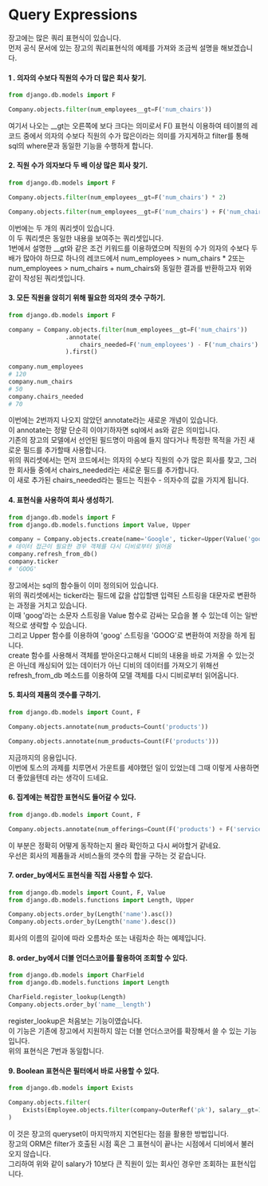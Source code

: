 # Query Expressions

장고에는 많은 쿼리 표현식이 있습니다.  
먼저 공식 문서에 있는 장고의 쿼리표현식의 예제를 가져와 조금씩 설명을 해보겠습니다.

#### 1 . 의자의 수보다 직원의 수가 더 많은 회사 찾기.

```python
from django.db.models import F

Company.objects.filter(num_employees__gt=F('num_chairs'))
```

여기서 나오는 \_\_gt는 오른쪽에 보다 크다는 의미로서 F\(\) 표현식 이용하여 테이블의 레코드 중에서 의자의 수보다 직원의 수가 많은이라는 의미를 가지게하고 filter를 통해 sql의 where문과 동일한 기능을 수행하게 합니다.

#### 2. 직원 수가 의자보다 두 배 이상 많은 회사 찾기.

```python
from django.db.models import F

Company.objects.filter(num_employees__gt=F('num_chairs') * 2)

Company.objects.filter(num_employees__gt=F('num_chairs') + F('num_chairs'))
```

이번에는 두 개의 쿼리셋이 있습니다.  
이 두 쿼리셋은 동일한 내용을 보여주는 쿼리셋입니다.  
1번에서 설명한 \_\_gt와 같은 조건 키워드를 이용하였으며 직원의 수가 의자의 수보다 두 배가 많아야 하므로 하나의 레코드에서 num\_employees &gt; num\_chairs \* 2또는 num\_employees &gt; num\_chairs + num\_chairs와 동일한 결과를 반환하고자 위와 같이 작성된 쿼리셋입니다.

#### 3. 모든 직원을 앉히기 위해 필요한 의자의 갯수 구하기.

```python
from django.db.models import F

company = Company.objects.filter(num_employees__gt=F('num_chairs'))
                .annotate(
                    chairs_needed=F('num_employees') - F('num_chairs')
                ).first()
                
company.num_employees
# 120
company.num_chairs
# 50
company.chairs_needed
# 70
```

이번에는 2번까지 나오지 않았던 annotate라는 새로운 개념이 있습니다.  
이 annotate는 정말 단순히 이야기하자면 sql에서 as와 같은 의미입니다.  
기존의 장고의 모델에서 선언된 필드명이 마음에 들지 않다거나 특정한 목적을 가진 새로운 필드를 추가할때 사용합니다.  
위의 쿼리셋에서는 먼저 코드에서는 의자의 수보다 직원의 수가 많은 회사를 찾고, 그러한 회사들 중에서 chairs\_needed라는 새로운 필드를 추가합니다.  
이 새로 추가된 chairs\_needed라는 필드는 직원수 - 의자수의 값을 가지게 됩니다.

#### 4. 표현식을 사용하여 회사 생성하기.

```python
from django.db.models import F
from django.db.models.functions import Value, Upper

company = Company.objects.create(name='Google', ticker=Upper(Value('goog')))
# 데이터 접근이 필요한 경우 객체를 다시 디비로부터 읽어옴
company.refresh_from_db()
company.ticker
# 'GOOG'
```

장고에서는 sql의 함수들이 이미 정의되어 있습니다.  
위의 쿼리셋에서는 ticker라는 필드에 값을 삽입할땐 입력된 스트링을 대문자로 변환하는 과정을 거치고 있습니다.  
이때 'goog'라는 소문자 스트링을 Value 함수로 감싸는 모습을 볼 수 있는데 이는 일반적으로 생략할 수 있습니다.  
그리고 Upper 함수를 이용하여 'goog' 스트링을 'GOOG'로 변환하여 저장을 하게 됩니다.  
create 함수를 사용해서 객체를 받아온다고해서 디비의 내용을 바로 가져올 수 있는것은 아닌데 캐싱되어 있는 데이터가 아닌 디비의 데이터를 가져오기 위해선 refresh\_from\_db 메소드를 이용하여 모델 객체를 다시 디비로부터 읽어옵니다.

#### 5. 회사의 제품의 갯수를 구하기.

```python
from django.db.models import Count, F

Company.objects.annotate(num_products=Count('products'))

Company.objects.annotate(num_products=Count(F('products')))
```

지금까지의 응용입니다.  
이번에 토스의 과제를 치루면서 가운트를 세야했던 일이 있었는데 그때 이렇게 사용하면 더 좋았을텐데 라는 생각이 드네요.

#### 6. 집계에는 복잡한 표현식도 들어갈 수 있다.

```python
from django.db.models import Count, F

Company.objects.annotate(num_offerings=Count(F('products') + F('services')))
```

이 부분은 정확히 어떻게 동작하는지 몰라 확인하고 다시 써야할거 같네요.  
우선은 회사의 제품들과 서비스들의 갯수의 합을 구하는 것 같습니다.

#### 7. order\_by에서도 표현식을 직접 사용할 수 있다.

```python
from django.db.models import Count, F, Value
from django.db.models.functions import Length, Upper

Company.objects.order_by(Length('name').asc())
Company.objects.order_by(Length('name').desc())
```

회사의 이름의 길이에 따라 오름차순 또는 내림차순 하는 예제입니다.

#### 8. order\_by에서 더블 언더스코어를 활용하여 조회할 수 있다.

```python
from django.db.models import CharField
from django.db.models.functions import Length

CharField.register_lookup(Length)
Company.objects.order_by('name__length')
```

register\_lookup은 처음보는 기능이였습니다.  
이 기능은 기존에 장고에서 지원하지 않는 더블 언더스코어를 확장해서 쓸 수 있는 기능입니다.  
위의 표현식은 7번과 동일합니다.

#### 9. Boolean 표현식은 필터에서 바로 사용할 수 있다.

```python
from django.db.models import Exists

Company.objects.filter(
    Exists(Employee.objects.filter(company=OuterRef('pk'), salary__gt=10))
)
```

이 것은 장고의 queryset이 마지막까지 지연된다는 점을 활용한 방법입니다.  
장고의 ORM은 filter가 호출된 시점 혹은 그 표현식이 끝나는 시점에서 디비에서 불러오지 않습니다.  
그리하여 위와 같이 salary가 10보다 큰 직원이 있는 회사인 경우만 조회하는 표현식입니다.

